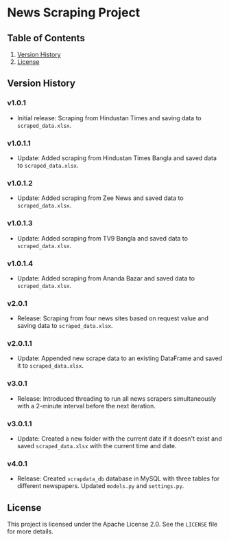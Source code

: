 # News Scraping Project

## Table of Contents
1. [Version History](#version-history)
2. [License](#license)

## Version History

### v1.0.1
- Initial release: Scraping from Hindustan Times and saving data to `scraped_data.xlsx`.

### v1.0.1.1
- Update: Added scraping from Hindustan Times Bangla and saved data to `scraped_data.xlsx`.

### v1.0.1.2
- Update: Added scraping from Zee News and saved data to `scraped_data.xlsx`.

### v1.0.1.3
- Update: Added scraping from TV9 Bangla and saved data to `scraped_data.xlsx`.

### v1.0.1.4
- Update: Added scraping from Ananda Bazar and saved data to `scraped_data.xlsx`.

### v2.0.1
- Release: Scraping from four news sites based on request value and saving data to `scraped_data.xlsx`.

### v2.0.1.1
- Update: Appended new scrape data to an existing DataFrame and saved it to `scraped_data.xlsx`.

### v3.0.1
- Release: Introduced threading to run all news scrapers simultaneously with a 2-minute interval before the next iteration.

### v3.0.1.1
- Update: Created a new folder with the current date if it doesn't exist and saved `scraped_data.xlsx` with the current time and date.

### v4.0.1
- Release: Created `scrapdata_db` database in MySQL with three tables for different newspapers. Updated `models.py` and `settings.py`.

## License

This project is licensed under the Apache License 2.0. See the `LICENSE` file for more details.
